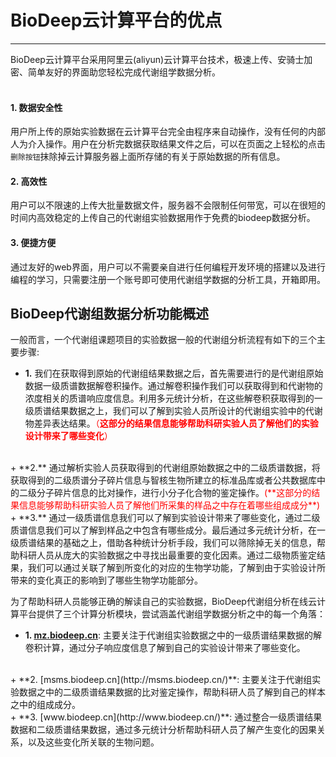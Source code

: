 <!-- 平台功能概述 -->

# **BioDeep云计算平台的优点**

<hr/>

BioDeep云计算平台采用阿里云(aliyun)云计算平台技术，极速上传、安骑士加密、简单友好的界面助您轻松完成代谢组学数据分析。
<br />
<br />
#### **1. 数据安全性**

用户所上传的原始实验数据在云计算平台完全由程序来自动操作，没有任何的内部人为介入操作。用户在分析完数据获取结果文件之后，可以在页面之上轻松的点击``删除按钮``抹除掉云计算服务器上面所存储的有关于原始数据的所有信息。

#### **2. 高效性**

用户可以不限速的上传大批量数据文件，服务器不会限制任何带宽，可以在很短的时间内高效稳定的上传自己的代谢组实验数据用作于免费的biodeep数据分析。

#### **3. 便捷方便**

通过友好的web界面，用户可以不需要亲自进行任何编程开发环境的搭建以及进行编程的学习，只需要注册一个账号即可使用代谢组学数据的分析工具，开箱即用。

## **BioDeep代谢组数据分析功能概述**

一般而言，一个代谢组课题项目的实验数据一般的代谢组分析流程有如下的三个主要步骤:
<br/>
<!-- <br/> -->
+ **1.** 我们在获取得到原始的代谢组结果数据之后，首先需要进行的是代谢组原始数据一级质谱数据解卷积操作。通过解卷积操作我们可以获取得到和代谢物的浓度相关的质谱响应度信息。利用多元统计分析，在这些解卷积获取得到的一级质谱结果数据之上，我们可以了解到实验人员所设计的代谢组实验中的代谢物差异表达结果。<span style="color:red">（**这部分的结果信息能够帮助科研实验人员了解他们的实验设计带来了哪些变化**）</span>
<br/>
+ **2.** 通过解析实验人员获取得到的代谢组原始数据之中的二级质谱数据，将获取得到的二级质谱分子碎片信息与智核生物所建立的标准品库或者公共数据库中的二级分子碎片信息的比对操作，进行小分子化合物的鉴定操作。<span style="color:red">(**这部分的结果信息能够帮助科研实验人员了解他们所采集的样品之中存在着哪些组成成分**)</span>
<br/>
+ **3.** 通过一级质谱信息我们可以了解到实验设计带来了哪些变化，通过二级质谱信息我们可以了解到样品之中包含有哪些成分。最后通过多元统计分析，在一级质谱结果的基础之上，借助各种统计分析手段，我们可以筛除掉无关的信息，帮助科研人员从庞大的实验数据之中寻找出最重要的变化因素。通过二级物质鉴定结果，我们可以通过关联了解到所变化的对应的生物学功能，了解到由于实验设计所带来的变化真正的影响到了哪些生物学功能部分。
<br/>
<!-- <br/> -->

为了帮助科研人员能够正确的解读自己的实验数据，BioDeep代谢组分析在线云计算平台提供了三个计算分析模块，尝试涵盖代谢组学数据分析之中的每一个角落：
<br/>
<!-- <br/> -->
+ **1. [mz.biodeep.cn](http://mz.biodeep.cn/)**:  主要关注于代谢组实验数据之中的一级质谱结果数据的解卷积计算，通过分子响应度信息了解到自己的实验设计带来了哪些变化。
<br/>
+ **2. [msms.biodeep.cn](http://msms.biodeep.cn/)**: 主要关注于代谢组实验数据之中的二级质谱结果数据的比对鉴定操作，帮助科研人员了解到自己的样本之中的组成成分。
<br/>
+ **3. [www.biodeep.cn](http://www.biodeep.cn/)**: 通过整合一级质谱结果数据和二级质谱结果数据，通过多元统计分析帮助科研人员了解产生变化的因果关系，以及这些变化所关联的生物问题。